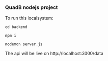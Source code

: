 ### QuadB nodejs project

To run this localsystem:

```
cd backend

npm i 

nodemon server.js

```

The api will be live on http://localhost:3000/data